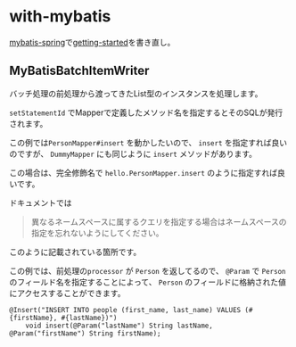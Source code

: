 # with-mybatis
[mybatis-spring](http://www.mybatis.org/spring/ja/batch.html)で[getting-started](../getting-started)を書き直し。

## MyBatisBatchItemWriter
バッチ処理の前処理から渡ってきたList型のインスタンスを処理します。


`setStatementId` でMapperで定義したメソッド名を指定するとそのSQLが発行されます。

この例では`PersonMapper#insert` を動かしたいので、 `insert` を指定すれば良いのですが、 `DummyMapper` にも同じように `insert` メソッドがあります。

この場合は、完全修飾名で `hello.PersonMapper.insert` のように指定すれば良いです。

ドキュメントでは
>異なるネームスペースに属するクエリを指定する場合はネームスペースの指定を忘れないようにしてください。 

このように記載されている箇所です。

この例では、前処理の`processor` が `Person` を返してるので、 `@Param` で `Person` のフィールド名を指定することによって、
`Person` のフィールドに格納された値にアクセスすることができます。
```
@Insert("INSERT INTO people (first_name, last_name) VALUES (#{firstName}, #{lastName})")
    void insert(@Param("lastName") String lastName, @Param("firstName") String firstName);
```
